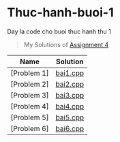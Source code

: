 # Thuc-hanh-buoi-1
Day la code cho buoi thuc hanh thu 1
> My Solutions of [Assignment 4](https://classroom.google.com/u/1/c/NTkwODA5ODY4NjYx/a/NjQyMTkxMDMwMTkz/details)

| Name             | Solution             |
| ---------------- | -------------------- |
| [Problem 1]      | [bai1.cpp]() |
| [Problem 2]      | [bai2.cpp]() |
| [Problem 3]      | [bai3.cpp]() |
| [Problem 4]      | [bai4.cpp]() |
| [Problem 5]      | [bai5.cpp]() |
| [Problem 6]      | [bai6.cpp]() |

